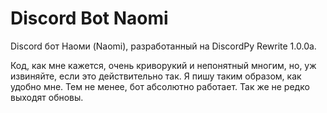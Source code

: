 # Discord Bot Naomi
Discord бот Наоми (Naomi), разработанный на DiscordPy Rewrite 1.0.0a.

Код, как мне кажется, очень криворукий и непонятный многим, но, уж извиняйте, если это действительно так.
Я пишу таким образом, как удобно мне. Тем не менее, бот абсолютно работает. Так же не редко выходят обновы.
